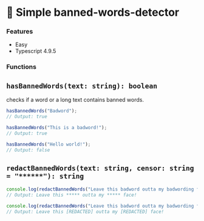 # 🧰 Simple banned-words-detector

### Features

- Easy
- Typescript 4.9.5

### Functions

## `hasBannedWords(text: string): boolean`
checks if a word or a long text contains banned words. 
```ts
hasBannedWords("Badword");
// Output: true

hasBannedWords("This is a badword!");
// Output: true

hasBannedWords("Hello world!");
// Output: false

```
## `redactBannedWords(text: string, censor: string = "******"): string`
```ts
console.log(redactBannedWords("Leave this badword outta my badwording face!"));
// Output: Leave this ***** outta my ***** face!

console.log(redactBannedWords("Leave this badword outta my badwording face!", "[REDACTED]"));
// Output: Leave this [REDACTED] outta my [REDACTED] face!

```
